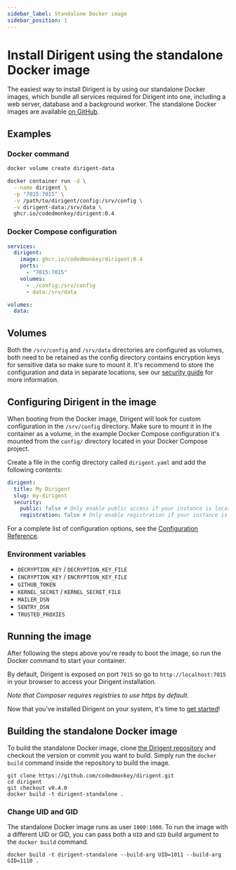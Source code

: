 ```yaml
---
sidebar_label: Standalone Docker image
sidebar_position: 1
---
```


# Install Dirigent using the standalone Docker image

The easiest way to install Dirigent is by using our standalone Docker images, which bundle all services required for
Dirigent into one, including a web server, database and a background worker. The standalone Docker images are available
[on GitHub][github-docker-images].

## Examples

### Docker command

```bash
docker volume create dirigent-data

docker container run -d \
  --name dirigent \
  -p "7015:7015" \
  -v /path/to/dirigent/config:/srv/config \
  -v dirigent-data:/srv/data \
  ghcr.io/codedmonkey/dirigent:0.4
```

### Docker Compose configuration

```yaml
services:
  dirigent:
    image: ghcr.io/codedmonkey/dirigent:0.4
    ports:
      - "7015:7015"
    volumes:
      - ./config:/srv/config
      - data:/srv/data

volumes:
  data:
```

## Volumes

Both the `/srv/config` and `/srv/data` directories are configured as volumes, both need to be retained as the config
directory contains encryption keys for sensitive data so make sure to mount it. It's recommend to store the
configuration and data in separate locations, see our [security guide](../security.md) for more information.

## Configuring Dirigent in the image

When booting from the Docker image, Dirigent will look for custom configuration in the `/srv/config` directory. Make
sure to mount it in the container as a volume, in the example Docker Compose configuration it's mounted from the
`config/` directory located in your Docker Compose project.

Create a file in the config directory called `dirigent.yaml` and add the following contents:

```yaml
dirigent:
  title: My Dirigent
  slug: my-dirigent
  security:
    public: false # Only enable public access if your instance is located behind a firewall
    registration: false # Only enable registration if your instance is located behind a firewall
```

For a complete list of configuration options, see the [Configuration Reference][docs-configuration-reference].

### Environment variables

- `DECRYPTION_KEY` / `DECRYPTION_KEY_FILE`
- `ENCRYPTION_KEY` / `ENCRYPTION_KEY_FILE`
- `GITHUB_TOKEN`
- `KERNEL_SECRET` / `KERNEL_SECRET_FILE`
- `MAILER_DSN`
- `SENTRY_DSN`
- `TRUSTED_PROXIES`

## Running the image

After following the steps above you're ready to boot the image, so run the Docker command to start your
container.

By default, Dirigent is exposed on port `7015` so go to `http://localhost:7015` in your browser to access your
Dirigent installation.

_Note that Composer requires registries to use https by default._

Now that you've installed Dirigent on your system, it's time to [get started][docs-getting-started]!

## Building the standalone Docker image

To build the standalone Docker image, clone [the Dirigent repository][github] and checkout the version or
commit you want to build. Simply run the `docker build` command inside the repository to build the image.

```shell
git clone https://github.com/codedmonkey/dirigent.git
cd dirigent
git checkout v0.4.0
docker build -t dirigent-standalone .
```

### Change UID and GID

The standalone Docker image runs as user `1000:1000`. To run the image with a different UID or GID, you can pass both
a `UID` and `GID` build argument to the `docker build` command.

```shell
docker build -t dirigent-standalone --build-arg UID=1011 --build-arg GID=1110 .
```

[docs-configuration-reference]: ../configuration-reference.md
[docs-getting-started]: ../getting-started.md
[github]: https://github.com/codedmonkey/dirigent
[github-docker-images]: https://github.com/codedmonkey/dirigent/pkgs/container/dirigent
